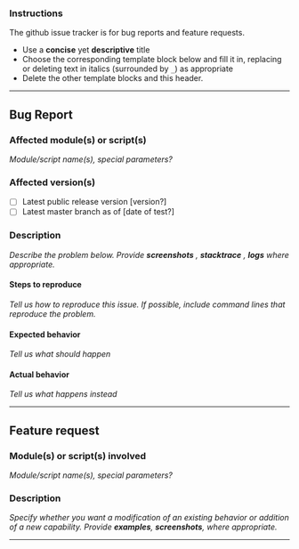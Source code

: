 ### Instructions

The github issue tracker is for bug reports and feature requests.
- Use a **concise** yet **descriptive** title
- Choose the corresponding template block below and fill it in, replacing or deleting text in italics (surrounded by `_`) as appropriate
- Delete the other template blocks and this header.

----

## Bug Report

### Affected module(s) or script(s)
_Module/script name(s), special parameters?_

### Affected version(s)
- [ ] Latest public release version [version?]
- [ ] Latest master branch as of [date of test?]

### Description 
_Describe the problem below. Provide **screenshots** , **stacktrace** , **logs** where appropriate._

#### Steps to reproduce
_Tell us how to reproduce this issue. If possible, include command lines that reproduce the problem._

#### Expected behavior
_Tell us what should happen_

#### Actual behavior
_Tell us what happens instead_

----

## Feature request

### Module(s) or script(s) involved
_Module/script name(s), special parameters?_

### Description
_Specify whether you want a modification of an existing behavior or addition of a new capability._
_Provide **examples**, **screenshots**, where appropriate._

----

